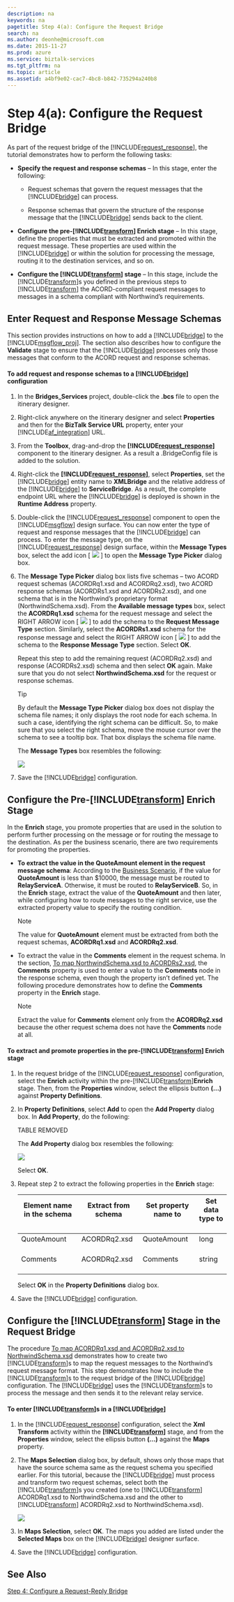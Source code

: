 ```yaml
---
description: na
keywords: na
pagetitle: Step 4(a): Configure the Request Bridge
search: na
ms.author: deonhe@microsoft.com
ms.date: 2015-11-27
ms.prod: azure
ms.service: biztalk-services
ms.tgt_pltfrm: na
ms.topic: article
ms.assetid: a4bf9e02-cac7-4bc8-b842-735294a240b8
---
```

# Step 4(a): Configure the Request Bridge
As part of the request bridge of the [!INCLUDE[request_response](/Token/request_response_md.md)], the tutorial demonstrates how to perform the following tasks:

- **Specify the request and response schemas** – In this stage, enter the following:

   - Request schemas that govern the request messages that the [!INCLUDE[bridge](/Token/bridge_md.md)] can process.

   - Response schemas that govern the structure of the response message that the [!INCLUDE[bridge](/Token/bridge_md.md)] sends back to the client.

- **Configure the pre-[!INCLUDE[transform](/Token/transform_md.md)] Enrich stage** – In this stage, define the properties that must be extracted and promoted within the request message. These properties are used within the [!INCLUDE[bridge](/Token/bridge_md.md)] or within the solution for processing the message, routing it to the destination services, and so on.

- **Configure the [!INCLUDE[transform](/Token/transform_md.md)] stage** – In this stage, include the [!INCLUDE[transform](/Token/transform_md.md)]s you defined in the previous steps to [!INCLUDE[transform](/Token/transform_md.md)] the ACORD-compliant request messages to messages in a schema compliant with Northwind’s requirements.

## Enter Request and Response Message Schemas
This section provides instructions on how to add a [!INCLUDE[bridge](/Token/bridge_md.md)] to the [!INCLUDE[msgflow_proj](/Token/msgflow_proj_md.md)]. The section also describes how to configure the **Validate** stage to ensure that the [!INCLUDE[bridge](/Token/bridge_md.md)] processes only those messages that conform to the ACORD request and response schemas.

#### To add request and response schemas to a [!INCLUDE[bridge](/Token/bridge_md.md)] configuration

1. In the **Bridges_Services** project, double-click the **.bcs** file to open the itinerary designer.

2. Right-click anywhere on the itinerary designer and select **Properties** and then for the **BizTalk Service URL** property, enter your [!INCLUDE[af_integration](/Token/af_integration_md.md)] URL.

3. From the **Toolbox**, drag-and-drop the **[!INCLUDE[request_response](/Token/request_response_md.md)]** component to the itinerary designer. As a result a .BridgeConfig file is added to the solution.

4. Right-click the **[!INCLUDE[request_response](/Token/request_response_md.md)]**, select **Properties**, set the [!INCLUDE[bridge](/Token/bridge_md.md)] entity name to **XMLBridge** and the relative address of the [!INCLUDE[bridge](/Token/bridge_md.md)] to **ServiceBridge**. As a result, the complete endpoint URL where the [!INCLUDE[bridge](/Token/bridge_md.md)] is deployed is shown in the **Runtime Address** property.

5. Double-click the [!INCLUDE[request_response](/Token/request_response_md.md)] component to open the [!INCLUDE[msgflow](/Token/msgflow_md.md)] design surface. You can now enter the type of request and response messages that the [!INCLUDE[bridge](/Token/bridge_md.md)] can process. To enter the message type, on the [!INCLUDE[request_response](/Token/request_response_md.md)] design surface, within the **Message Types** box, select the add icon [ ![](/Image/IntSvcs_Bridges_Add_Icon.gif) ] to open the **Message Type Picker** dialog box.

6. The **Message Type Picker** dialog box lists five schemas – two ACORD request schemas (ACORDRq1.xsd and ACORDRq2.xsd), two ACORD response schemas (ACORDRs1.xsd and ACORDRs2.xsd), and one schema that is in the Northwind’s proprietary format (NorthwindSchema.xsd). From the **Available message types** box, select the **ACORDRq1.xsd** schema for the request message and select the RIGHT ARROW icon [ ![](/Image/IntSvcs_Bridges_Arrow_Icon.gif) ] to add the schema to the **Request Message Type** section. Similarly, select the **ACORDRs1.xsd** schema for the response message and select the RIGHT ARROW icon [ ![](/Image/IntSvcs_Bridges_Arrow_Icon.gif) ] to add the schema to the **Response Message Type** section. Select **OK**.

   Repeat this step to add the remaining request (ACORDRq2.xsd) and response (ACORDRs2.xsd) schema and then select **OK** again. Make sure that you do not select **NorthwindSchema.xsd** for the request or response schemas.

   > [!TIP]
   > By default the **Message Type Picker** dialog box does not display the schema file names; it only displays the root node for each schema. In such a case, identifying the right schema can be difficult. So, to make sure that you select the right schema, move the mouse cursor over the schema to see a tooltip box. That box displays the schema file name.

   The **Message Types** box resembles the following:

   ![](/Image/BridgesSvc_ReqP_MsgTypes.gif)

7. Save the [!INCLUDE[bridge](/Token/bridge_md.md)] configuration.

## Configure the Pre-[!INCLUDE[transform](/Token/transform_md.md)] Enrich Stage
In the **Enrich** stage, you promote properties that are used in the solution to perform further processing on the message or for routing the message to the destination. As per the business scenario, there are two requirements for promoting the properties.

- **To extract the value in the QuoteAmount element in the request message schema**: According to the [Business Scenario](/Topic/Tutorial__Using_BizTalk_Service_Bridges_to_Send_and_Receive_Messages_from_Service_Bus_Relay_Service.md#BKMK_Scenario), if the value for **QuoteAmount** is less than $10000, the message must be routed to **RelayServiceA**. Otherwise, it must be routed to **RelayServiceB**. So, in the **Enrich** stage, extract the value of the **QuoteAmount** and then later, while configuring how to route messages to the right service, use the extracted property value to specify the routing condition.

   > [!NOTE]
   > The value for **QuoteAmount** element must be extracted from both the request schemas, **ACORDRq1.xsd** and **ACORDRq2.xsd**.

- To extract the value in the **Comments** element in the request schema. In the section, [To map NorthwindSchema.xsd to ACORDRs2.xsd](/Topic/Step_3__Add_Artifacts_to_the_Project.md#BKMK_TransformRes2), the **Comments** property is used to enter a value to the **Comments** node in the response schema, even though the property isn’t defined yet. The following procedure demonstrates how to define the **Comments** property in the **Enrich** stage.

   > [!NOTE]
   > Extract the value for **Comments** element only from the **ACORDRq2.xsd** because the other request schema does not have the **Comments** node at all.

#### To extract and promote properties in the pre-[!INCLUDE[transform](/Token/transform_md.md)] Enrich stage

1. In the request bridge of the [!INCLUDE[request_response](/Token/request_response_md.md)] configuration, select the **Enrich** activity within the pre-[!INCLUDE[transform](/Token/transform_md.md)]**Enrich** stage. Then, from the **Properties** window, select the ellipsis button **(…)** against **Property Definitions**.

2. In **Property Definitions**, select **Add** to open the **Add Property** dialog box. In **Add Property**, do the following:

   TABLE REMOVED

   The **Add Property** dialog box resembles the following:

   ![](/Image/BridgesSvc_ReqP_QuoteAmount.gif)

   Select **OK**.

3. Repeat step 2 to extract the following properties in the **Enrich** stage:

   |Element name in the schema <br /> <br />|Extract from schema <br /> <br />|Set property name to <br /> <br />|Set data type to <br /> <br />|
   |------------------------------|-----------------------|------------------------|--------------------|
   |QuoteAmount <br /> <br />|ACORDRq2.xsd <br /> <br />|QuoteAmount <br /> <br />|long <br /> <br />|
   |Comments <br /> <br />|ACORDRq2.xsd <br /> <br />|Comments <br /> <br />|string <br /> <br />|
   Select **OK** in the **Property Definitions** dialog box.

4. Save the [!INCLUDE[bridge](/Token/bridge_md.md)] configuration.

## Configure the [!INCLUDE[transform](/Token/transform_md.md)] Stage in the Request Bridge
The procedure [To map ACORDRq1.xsd and ACORDRq2.xsd to NorthwindSchema.xsd](/Topic/Step_3__Add_Artifacts_to_the_Project.md#BKMK_TransformReq) demonstrates how to create two [!INCLUDE[transform](/Token/transform_md.md)]s to map the request messages to the Northwind’s request message format. This step demonstrates how to include the [!INCLUDE[transform](/Token/transform_md.md)]s to the request bridge of the [!INCLUDE[bridge](/Token/bridge_md.md)] configuration. The [!INCLUDE[bridge](/Token/bridge_md.md)] uses the [!INCLUDE[transform](/Token/transform_md.md)]s to process the message and then sends it to the relevant relay service.

#### To enter [!INCLUDE[transform](/Token/transform_md.md)]s in a [!INCLUDE[bridge](/Token/bridge_md.md)]

1. In the [!INCLUDE[request_response](/Token/request_response_md.md)] configuration, select the **Xml Transform** activity within the **[!INCLUDE[transform](/Token/transform_md.md)]** stage, and from the **Properties** window, select the ellipsis button **(…)** against the **Maps** property.

2. The **Maps Selection** dialog box, by default, shows only those maps that have the source schema same as the request schema you specified earlier. For this tutorial, because the [!INCLUDE[bridge](/Token/bridge_md.md)] must process and transform two request schemas, select both the [!INCLUDE[transform](/Token/transform_md.md)]s you created (one to [!INCLUDE[transform](/Token/transform_md.md)] ACORDRq1.xsd to NorthwindSchema.xsd and the other to [!INCLUDE[transform](/Token/transform_md.md)] ACORDRq2.xsd to NorthwindSchema.xsd).

   ![](/Image/BridgesSvc_ReqP_Transforms.gif)

3. In **Maps Selection**, select **OK**. The maps you added are listed under the **Selected Maps** box on the [!INCLUDE[bridge](/Token/bridge_md.md)] designer surface.

4. Save the [!INCLUDE[bridge](/Token/bridge_md.md)] configuration.

## See Also
[Step 4: Configure a Request-Reply Bridge](/Topic/Step_4__Configure_a_Request-Reply_Bridge.md)

